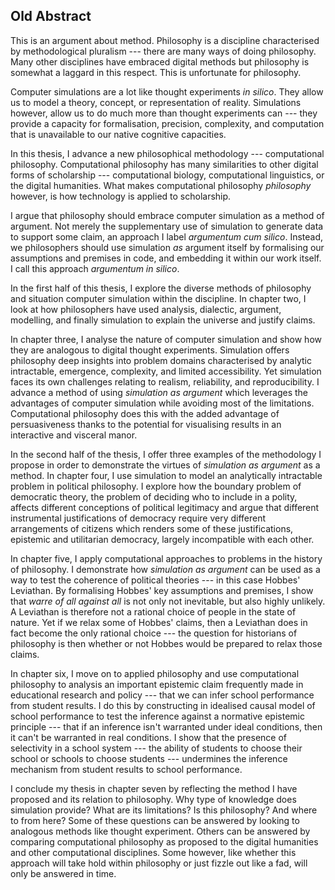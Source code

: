 

## Old Abstract

This is an argument about method.  Philosophy is a discipline characterised by methodological pluralism --- there are many ways of doing philosophy.  Many other disciplines have embraced digital methods but philosophy is somewhat a laggard in this respect. This is unfortunate for philosophy.

Computer simulations are a lot like thought experiments _in silico_.  They allow us to model a theory, concept, or representation of reality.  Simulations however, allow us to do much more than thought experiments can --- they provide a capacity for formalisation, precision, complexity, and computation that is unavailable to our native cognitive capacities.  

In this thesis, I advance a new philosophical methodology --- computational philosophy.  Computational philosophy has many similarities to other digital forms of scholarship --- computational biology, computational linguistics, or the digital humanities.  What makes computational philosophy _philosophy_ however, is how technology is applied to scholarship.

I argue that philosophy should embrace computer simulation as a method of argument.  Not merely the supplementary use of simulation to generate data to support some claim, an approach I label _argumentum cum silico_.  Instead, we philosophers should use simulation _as_ argument itself by formalising our assumptions and premises in code, and embedding it within our work itself.  I call this approach _argumentum in silico_. 

In the first half of this thesis, I explore the diverse methods of philosophy and situation computer simulation within the discipline.  In chapter two, I look at how philosophers have used analysis, dialectic, argument, modelling, and finally simulation to explain the universe and justify claims.  

In chapter three, I analyse the nature of computer simulation and show how they are analogous to digital thought experiments.  Simulation offers philosophy deep insights into problem domains characterised by analytic intractable, emergence, complexity, and limited accessibility.  Yet simulation faces its own challenges relating to realism, reliability, and reproducibility.  I advance a method of using _simulation as argument_ which leverages the advantages of computer simulation while avoiding most of the limitations.  Computational philosophy does this with the added advantage of persuasiveness thanks to the potential for visualising results in an interactive and visceral manor.

In the second half of the thesis, I offer three examples of the methodology I propose in order to demonstrate the virtues of _simulation as argument_ as a method.  In chapter four, I use simulation to model an analytically intractable problem in political philosophy.  I explore how the boundary problem of democratic theory, the problem of deciding who to include in a polity, affects different conceptions of political legitimacy and argue that different instrumental justifications of democracy require very different arrangements of citizens which renders some of these justifications, epistemic and utilitarian democracy, largely incompatible with each other.

In chapter five, I apply computational approaches to problems in the history of philosophy.  I demonstrate how _simulation as argument_ can be used as a way to test the coherence of political theories --- in this case Hobbes' Leviathan.  By formalising Hobbes' key assumptions and premises, I show that _warre of all against all_ is not only not inevitable, but also highly unlikely.  A Leviathan is therefore not a rational choice of people in the state of nature.  Yet if we relax some of Hobbes' claims, then a Leviathan does in fact become the only rational choice --- the question for historians of philosophy is then whether or not Hobbes would be prepared to relax those claims.

In chapter six, I move on to applied philosophy and use computational philosophy to analysis an important epistemic claim frequently made in educational research and policy --- that we can infer school performance from student results.  I do this by constructing in idealised causal model of school performance to test the inference against a normative epistemic principle --- that if an inference isn't warranted under ideal conditions, then it can't be warranted in real conditions.  I show that the presence of selectivity in a school system --- the ability of students to choose their school or schools to choose students --- undermines the inference mechanism from student results to school performance.

I conclude my thesis in chapter seven by reflecting the method I have proposed and its relation to philosophy.  Why type of knowledge does simulation provide?  What are its limitations? Is this philosophy? And where to from here?  Some of these questions can be answered by looking to analogous methods like thought experiment.  Others can be answered by comparing computational philosophy as proposed to the digital humanities and other computational disciplines.  Some however, like whether this approach will take hold within philosophy or just fizzle out like a fad, will only be answered in time.